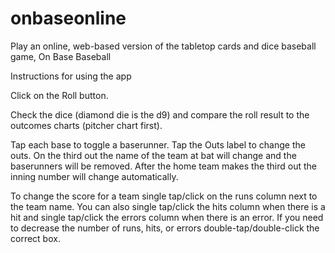 # onbaseonline
Play an online, web-based version of the tabletop cards and dice baseball game, On Base Baseball

Instructions for using the app

Click on the Roll button.

Check the dice (diamond die is the d9) and compare the roll result to the outcomes charts (pitcher chart first).

Tap each base to toggle a baserunner. Tap the Outs label to change the outs. On the third out the name of the team at bat will change and the baserunners will be removed. After the home team makes the third out the inning number will change automatically.

To change the score for a team single tap/click on the runs column next to the team name. You can also single tap/click the hits column when there is a hit and single tap/click the errors column when there is an error. If you need to decrease the number of runs, hits, or errors double-tap/double-click the correct box.
